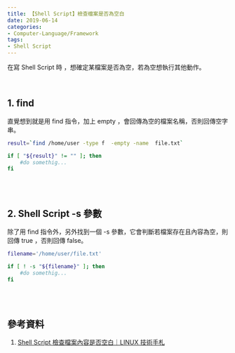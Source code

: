 ```yaml
---
title: 【Shell Script】檢查檔案是否為空白
date: 2019-06-14
categories:
- Computer-Language/Framework
tags:
- Shell Script
--- 
```


在寫 Shell Script 時 ，想確定某檔案是否為空，若為空想執行其他動作。

<!--more-->
<br> 

## 1. **find** 
直覺想到就是用 find 指令，加上 <span class='label warning'>empty</span> ，會回傳為空的檔案名稱，否則回傳空字串。

```bash
result=`find /home/user -type f  -empty -name  file.txt`

if [ "${result}" != "" ]; then
    #do somethig...
fi
```

<br><br> 

## 2. **Shell Script -s 參數**
除了用 find 指令外，另外找到一個 <span class='label warning'>-s</span>  參數，它會判斷若檔案存在且內容為空，則回傳 true ，否則回傳 false。

```bash
filename='/home/user/file.txt'

if [ ! -s "${filename}" ]; then
    #do somethig...
fi
```

<br><br>
## 參考資料
1.  [Shell Script 檢查檔案內容是否空白｜LINUX 技術手札](https://www.opencli.com/linux/shell-script-check-file-content-empty)
